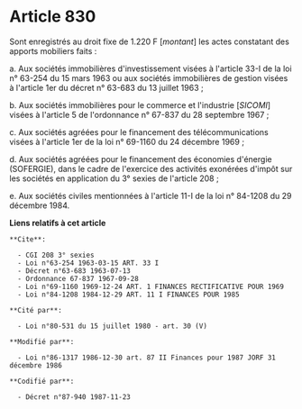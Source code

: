 # Article 830

Sont enregistrés au droit fixe de 1.220 F [*montant*] les actes constatant des apports mobiliers faits :

a. Aux sociétés immobilières d'investissement visées à l'article 33-I de la loi n° 63-254 du 15 mars 1963 ou aux sociétés
immobilières de gestion visées à l'article 1er du décret n° 63-683 du 13 juillet 1963 ;

b. Aux sociétés immobilières pour le commerce et l'industrie [*SICOMI*] visées à l'article 5 de l'ordonnance n° 67-837 du 28
septembre 1967 ;

c. Aux sociétés agréées pour le financement des télécommunications visées à l'article 1er de la loi n° 69-1160 du 24 décembre
1969 ;

d. Aux sociétés agréées pour le financement des économies d'énergie (SOFERGIE), dans le cadre de l'exercice des activités
exonérées d'impôt sur les sociétés en application du 3° sexies de l'article 208 ;

e. Aux sociétés civiles mentionnées à l'article 11-I de la loi n° 84-1208 du 29 décembre 1984.

**Liens relatifs à cet article**

	**Cite**:

	  - CGI 208 3° sexies
	  - Loi n°63-254 1963-03-15 ART. 33 I
	  - Décret n°63-683 1963-07-13
	  - Ordonnance 67-837 1967-09-28
	  - Loi n°69-1160 1969-12-24 ART. 1 FINANCES RECTIFICATIVE POUR 1969
	  - Loi n°84-1208 1984-12-29 ART. 11 I FINANCES POUR 1985

	**Cité par**:

	  - Loi n°80-531 du 15 juillet 1980 - art. 30 (V)

	**Modifié par**:

	  - Loi n°86-1317 1986-12-30 art. 87 II Finances pour 1987 JORF 31 décembre 1986

	**Codifié par**:

	  - Décret n°87-940 1987-11-23
